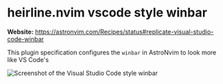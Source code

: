 # heirline.nvim vscode style winbar

**Website:** https://astronvim.com/Recipes/status#replicate-visual-studio-code-winbar

This plugin specification configures the `winbar` in AstroNvim to look more like VS Code's

![Screenshot of the Visual Studio Code style winbar](https://astronvim.com/assets/images/vscode_winbar-74ee0008bede4aa83cb71ab8202a5f7d.png)
